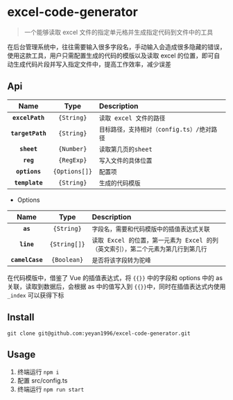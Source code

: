 # excel-code-generator
> 一个能够读取 excel 文件的指定单元格并生成指定代码到文件中的工具

在后台管理系统中，往往需要输入很多字段名，手动输入会造成很多隐藏的错误，使用这款工具，用户只需配置生成的代码的模版以及读取 excel 的位置，即可自动生成代码片段并写入指定文件中，提高工作效率，减少误差

## Api
|Name|Type|Description|
|:--:|:--:|:----------|
|**`excelPath`**|`{String}`|`读取 excel 文件的路径`
|**`targetPath`**|`{String}`|`目标路径，支持相对（config.ts）/绝对路径`
|**`sheet`**|`{Number}`|`读取第几页的sheet`
|**`reg`**|`{RegExp}`|`写入文件的具体位置`
|**`options`**|`{Options[]}`|`配置项`
|**`template`**|`{String}`|`生成的代码模版`

* Options

|Name|Type|Description|
|:--:|:--:|:----------|
|**`as`**|`{String}`|`字段名，需要和代码模版中的插值表达式关联`
|**`line`**|`{String[]}`|`读取 Excel 的位置，第一元素为 Excel 的列（英文索引），第二个元素为第几行到第几行`
|**`camelCase`**|`{Boolean}`|`是否将该字段转为驼峰`


在代码模版中，借鉴了 Vue 的插值表达式，将 `{{}}` 中的字段和 options 中的 as 关联，读取到数据后，会根据 as 中的值写入到 `{{}}`中，同时在插值表达式内使用 `_index` 可以获得下标

## Install
```
git clone git@github.com:yeyan1996/excel-code-generator.git
```


## Usage

1. 终端运行 `npm i`
2. 配置 src/config.ts
3. 终端运行 `npm run start`


